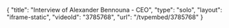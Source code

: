 {
    "title": "Interview of Alexander Bennouna - CEO",
    "type": "solo",
    "layout": "iframe-static",
    "videoId": "3785768",
    "url": "\/tvpembed\/3785768"
}